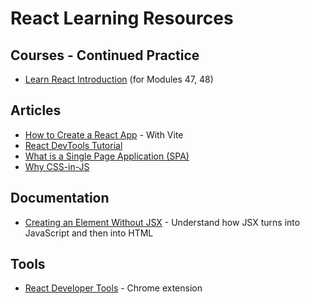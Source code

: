 # React Learning Resources

## Courses - Continued Practice

- [Learn React Introduction](https://www.codecademy.com/learn/learn-react-introduction) (for Modules 47, 48)

## Articles

- [How to Create a React App](https://www.codecademy.com/article/how-to-create-a-react-app) - With Vite
- [React DevTools Tutorial](https://www.codecademy.com/article/react-devtools-tutorial)
- [What is a Single Page Application (SPA)](https://www.codecademy.com/article/what-is-a-single-page-application-spa)
- [Why CSS-in-JS](https://www.codecademy.com/article/why-css-in-js)

## Documentation

- [Creating an Element Without JSX](https://react.dev/reference/react/createElement#creating-an-element-without-jsx) - Understand how JSX turns into JavaScript and then into HTML

## Tools

- [React Developer Tools](https://chromewebstore.google.com/detail/react-developer-tools/fmkadmapgofadopljbjfkapdkoienihi?hl=en&pli=1) - Chrome extension
